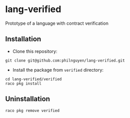 # lang-verified
Prototype of a language with contract verification

## Installation

* Clone this repository:

```
git clone git@github.com:philnguyen/lang-verified.git
```

* Install the package from `verified` directory:

```
cd lang-verified/verified
raco pkg install
```

## Uninstallation

```
raco pkg remove verified
```
